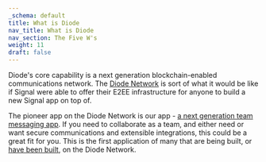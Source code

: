 ```yaml
---
_schema: default
title: What is Diode
nav_title: What is Diode
nav_section: The Five W's
weight: 11
draft: false
---
```

Diode's core capability is a next generation blockchain-enabled communications network.  The <a href="https://network.docs.diode.io" title="Diode Network" target="_blank" rel="noopener">Diode Network</a> is sort of what it would be like if Signal were able to offer their E2EE infrastructure for anyone to build a new Signal app on top of.

The pioneer app on the Diode Network is our app - <a href="https://app.docs.diode.io" title="Diode App" target="_blank" rel="noopener">a next generation team messaging app</a>.  If you need to collaborate as a team, and either need or want secure communications and extensible integrations, this could be a great fit for you.  This is the first application of many that are being built, or [have been built](https://network.docs.diode.io/docs/projects), on the Diode Network.